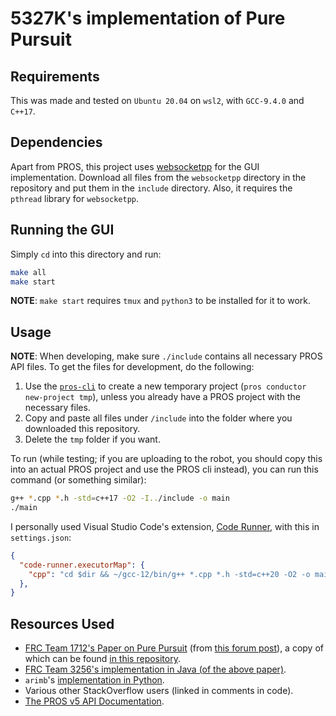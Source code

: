 # 5327K's implementation of Pure Pursuit

## Requirements
This was made and tested on `Ubuntu 20.04` on `wsl2`, with `GCC-9.4.0` and `C++17`.

## Dependencies
Apart from PROS, this project uses [websocketpp](https://github.com/zaphoyd/websocketpp) for the GUI implementation. Download all files from the `websocketpp` directory in the repository and put them in the `include` directory. Also, it requires the `pthread` library for `websocketpp`.

## Running the GUI
Simply `cd` into this directory and run:
```bash
make all
make start
```
**NOTE**: `make start` requires `tmux` and `python3` to be installed for it to work.

## Usage
**NOTE**: When developing, make sure `./include` contains all necessary PROS API files. To get the files for development, do the following:
1. Use the [`pros-cli`](https://pros.cs.purdue.edu/v5/getting-started/) to create a new temporary project (`pros conductor new-project tmp`), unless you already have a PROS project with the necessary files.
2. Copy and paste all files under `/include` into the folder where you downloaded this repository.
3. Delete the `tmp` folder if you want.

To run (while testing; if you are uploading to the robot, you should copy this into an actual PROS project and use the PROS cli instead), you can run this command (or something similar):
```bash
g++ *.cpp *.h -std=c++17 -O2 -I../include -o main
./main
```

I personally used Visual Studio Code's extension, [Code Runner](https://marketplace.visualstudio.com/items?itemName=formulahendry.code-runner), with this in `settings.json`:
```json
{
  "code-runner.executorMap": {
    "cpp": "cd $dir && ~/gcc-12/bin/g++ *.cpp *.h -std=c++20 -O2 -o main -lsfml-graphics -lsfml-window -lsfml-system && ./main; echo",
  },
}
```

## Resources Used
- [FRC Team 1712's Paper on Pure Pursuit](https://www.chiefdelphi.com/uploads/default/original/3X/b/e/be0e06de00e07db66f97686505c3f4dde2e332dc.pdf) (from [this forum post](https://www.chiefdelphi.com/t/paper-implementation-of-the-adaptive-pure-pursuit-controller/166552)), a copy of which can be found [in this repository](paper.pdf).
- [FRC Team 3256's implementation in Java (of the above paper)](https://github.com/Team3256/warriorlib/tree/master/src/main/java/frc/team3256/warriorlib/auto/purepursuit).
- `arimb`'s [implementation in Python](https://github.com/arimb/PurePursuit).
- Various other StackOverflow users (linked in comments in code).
- [The PROS v5 API Documentation](https://pros.cs.purdue.edu/v5/index.html).
